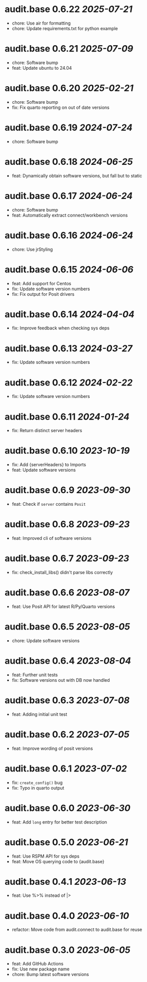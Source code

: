 # audit.base 0.6.22 _2025-07-21_
- chore: Use air for formatting
- chore: Update requirements.txt for python example

# audit.base 0.6.21 _2025-07-09_
- chore: Software bump
- feat: Update ubuntu to 24.04

# audit.base 0.6.20 _2025-02-21_
- chore: Software bump
- fix: Fix quarto reporting on out of date versions

# audit.base 0.6.19 _2024-07-24_
- chore: Software bump

# audit.base 0.6.18 _2024-06-25_
- feat: Dynamically obtain software versions, but fall but to static

# audit.base 0.6.17 _2024-06-24_
- chore: Software bump
- feat: Automatically extract connect/workbench versions

# audit.base 0.6.16 _2024-06-24_
- chore: Use jrStyling

# audit.base 0.6.15 _2024-06-06_
- feat: Add support for Centos
- fix: Update software version numbers
- fix: Fix output for Posit drivers

# audit.base 0.6.14 _2024-04-04_
- fix: Improve feedback when checking sys deps

# audit.base 0.6.13 _2024-03-27_
- fix: Update software version numbers

# audit.base 0.6.12 _2024-02-22_
- fix: Update software version numbers

# audit.base 0.6.11 _2024-01-24_
- fix: Return distinct server headers

# audit.base 0.6.10 _2023-10-19_
- fix: Add {serverHeaders} to Imports
- feat: Update software versions

# audit.base 0.6.9 _2023-09-30_
- feat: Check if `server` contains `Posit`

# audit.base 0.6.8 _2023-09-23_
- feat: Improved cli of software versions

# audit.base 0.6.7 _2023-09-23_
- fix: check_install_libs() didn't parse libs correctly

# audit.base 0.6.6 _2023-08-07_
- feat: Use Posit API for latest R/Py/Quarto versions

# audit.base 0.6.5 _2023-08-05_
- chore: Update software versions

# audit.base 0.6.4 _2023-08-04_
- feat: Further unit tests
- fix: Software versions out with DB now handled

# audit.base 0.6.3 _2023-07-08_
- feat: Adding initial unit test

# audit.base 0.6.2 _2023-07-05_
- feat: Improve wording of posit versions

# audit.base 0.6.1 _2023-07-02_
- fix: `create_config()` bug
- fix: Typo in quarto output

# audit.base 0.6.0 _2023-06-30_
- feat: Add `long` entry for better test description

# audit.base 0.5.0 _2023-06-21_
- feat: Use RSPM API for sys deps
- feat: Move OS querying code to {audit.base}

# audit.base 0.4.1 _2023-06-13_
- feat: Use %>% instead of |>

# audit.base 0.4.0 _2023-06-10_
- refactor: Move code from audit.connect to audit.base for reuse

# audit.base 0.3.0 _2023-06-05_
- feat: Add GitHub Actions
- fix: Use new package name
- chore: Bump latest software versions
